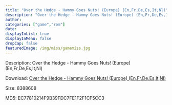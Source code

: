 ```yaml
---
title: "Over the Hedge - Hammy Goes Nuts! (Europe) (En,Fr,De,Es,It,Nl)"
description: "Over the Hedge - Hammy Goes Nuts! (Europe) (En,Fr,De,Es,It,Nl)"
author: 
categories: ["game","rom"]
date: 
displayInList: true
displayInMenu: false
dropCap: false
featuredImage: /img/miss/gamemiss.jpg
---
```


Description: Over the Hedge - Hammy Goes Nuts! (Europe) (En,Fr,De,Es,It,Nl)

Download: <a style="text-decoration:underline;" href="https://mega.nz/#!nXBQ3QwI!0303kJQmOS0GlLaKDLPnjnZR05Fjqt08hG7IWWLpzNM" target = "_blank" rel = "nofollow" > Over the Hedge - Hammy Goes Nuts! (Europe) (En,Fr,De,Es,It,Nl)</a>

Size: 8388608

MD5: EC77810214F9B39FDC7FE1F2F1CF5CC3

